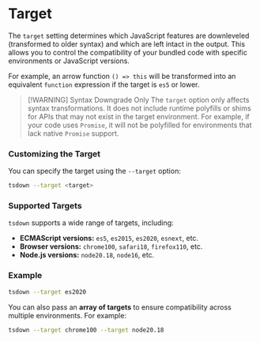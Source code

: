 # Target

The `target` setting determines which JavaScript features are downleveled (transformed to older syntax) and which are left intact in the output. This allows you to control the compatibility of your bundled code with specific environments or JavaScript versions.

For example, an arrow function `() => this` will be transformed into an equivalent `function` expression if the target is `es5` or lower.

> [!WARNING] Syntax Downgrade Only
> The `target` option only affects syntax transformations. It does not include runtime polyfills or shims for APIs that may not exist in the target environment. For example, if your code uses `Promise`, it will not be polyfilled for environments that lack native `Promise` support.

### Customizing the Target

You can specify the target using the `--target` option:

```bash
tsdown --target <target>
```

### Supported Targets

`tsdown` supports a wide range of targets, including:

- **ECMAScript versions:** `es5`, `es2015`, `es2020`, `esnext`, etc.
- **Browser versions:** `chrome100`, `safari18`, `firefox110`, etc.
- **Node.js versions:** `node20.18`, `node16`, etc.

### Example

```bash
tsdown --target es2020
```

You can also pass an **array of targets** to ensure compatibility across multiple environments. For example:

```bash
tsdown --target chrome100 --target node20.18
```
